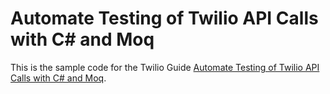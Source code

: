 # Automate Testing of Twilio API Calls with C# and Moq

This is the sample code for the Twilio Guide 
[Automate Testing of Twilio API Calls with C# and Moq](https://www.twilio.com/docs/guides/automate-testing-twilio-api-calls-c-and-moq).